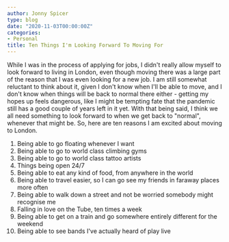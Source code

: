 ```yaml
---
author: Jonny Spicer
type: blog
date: "2020-11-03T00:00:00Z"
categories:
- Personal
title: Ten Things I'm Looking Forward To Moving For
---
```

While I was in the process of applying for jobs, I didn't really allow myself to look forward to living in London, even though moving there was a large part of the reason that I was
even looking for a new job. I am still somewhat reluctant to think about it, given I don't know when I'll be able to move, and I don't know when things will be back to normal there
either - getting my hopes up feels dangerous, like I might be tempting fate that the pandemic still has a good couple of years left in it yet. With that being said, I think we all
need something to look forward to when we get back to "normal", whenever that might be. So, here are ten reasons I am excited about moving to London.

1. Being able to go floating whenever I want
1. Being able to go to world class climbing gyms
1. Being able to go to world class tattoo artists
1. Things being open 24/7
1. Being able to eat any kind of food, from anywhere in the world
1. Being able to travel easier, so I can go see my friends in faraway places more often
1. Being able to walk down a street and not be worried somebody might recognise me
1. Falling in love on the Tube, ten times a week
1. Being able to get on a train and go somewhere entirely different for the weekend
1. Being able to see bands I've actually heard of play live

